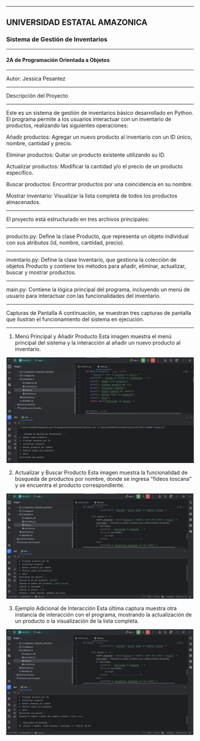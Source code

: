 ## 
____

##  UNIVERSIDAD ESTATAL AMAZONICA
### Sistema de Gestión de Inventarios

____

#### 2A de Programación Orientada a Objetos
_____
Autor: Jessica Pesantez
_____

Descripción del Proyecto
____

Este es un sistema de gestión de inventarios básico desarrollado en Python. El programa permite a los usuarios interactuar con un inventario de productos, realizando las siguientes operaciones:

Añadir productos: Agregar un nuevo producto al inventario con un ID único, nombre, cantidad y precio.

Eliminar productos: Quitar un producto existente utilizando su ID.

Actualizar productos: Modificar la cantidad y/o el precio de un producto específico.

Buscar productos: Encontrar productos por una coincidencia en su nombre.

Mostrar inventario: Visualizar la lista completa de todos los productos almacenados.
_____
El proyecto está estructurado en tres archivos principales:
_____
producto.py: Define la clase Producto, que representa un objeto individual con sus atributos (id, nombre, cantidad, precio).
_____
inventario.py: Define la clase Inventario, que gestiona la colección de objetos Producto y contiene los métodos para añadir, eliminar, actualizar, buscar y mostrar productos.
_____
main.py: Contiene la lógica principal del programa, incluyendo un menú de usuario para interactuar con las funcionalidades del inventario.
_____
Capturas de Pantalla
A continuación, se muestran tres capturas de pantalla que ilustran el funcionamiento del sistema en ejecución.
_____
1. Menú Principal y Añadir Producto
Esta imagen muestra el menú principal del sistema y la interacción al añadir un nuevo producto al inventario.

![Imagen1.JPG](imagenes_S9/Imagen1.JPG)

2. Actualizar y Buscar Producto
Esta imagen muestra la funcionalidad de búsqueda de productos por nombre, donde se ingresa "fideos toscana" y se encuentra el producto correspondiente.

![Imagen2.JPG](imagenes_S9/Imagen2.JPG)

3. Ejemplo Adicional de Interacción
Esta última captura muestra otra instancia de interacción con el programa, mostrando la actualización de un producto o la visualización de la lista completa.

![Imagen3.JPG](imagenes_S9/Imagen3.JPG)